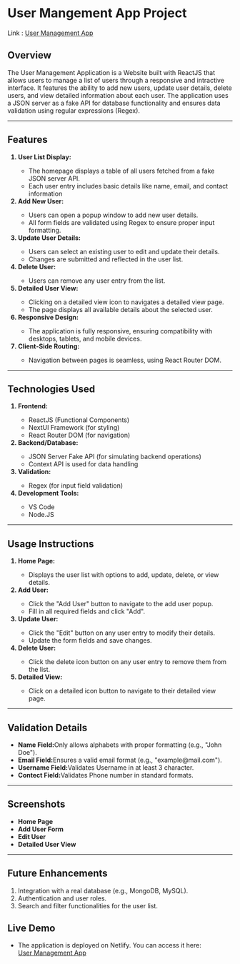 <h1>User Mangement App Project</h1>
Link : <a href="https://user00management.netlify.app/" >User Management App </a>
    <h2>Overview</h2>
    <p>
      The User Management Application is a Website built with ReactJS
      that allows users to manage a list of users through a responsive and
      intractive interface. It features the ability to add new users, update user
      details, delete users, and view detailed information about each user. The
      application uses a JSON server as a fake API for database functionality
      and ensures data validation using regular expressions (Regex).
    </p>
    <hr/>
    <h2>Features</h2>
    <ol>
      <b><li>User List Display:</li></b>
      <ul>
        <li>The homepage displays a table of all users fetched from a fake JSON server API.</li>
        <li>Each user entry includes basic details like name, email, and contact information</li>
      </ul>
      <b><li>Add New User:</li></b>
      <ul>
        <li>Users can open a popup window to add new user details.</li>
        <li>All form fields are validated using Regex to ensure proper input formatting.</li>
      </ul>
      <b><li>Update User Details:</li></b>
      <ul>
        <li>Users can select an existing user to edit and update their details.</li>
        <li>Changes are submitted and reflected in the user list.</li>
      </ul>
      <b><li>Delete User:</li></b>
      <ul>
        <li>Users can remove any user entry from the list.</li>
      </ul>
      <b><li>Detailed User View:</li></b>
      <ul>
        <li>Clicking on a detailed view icon to navigates a detailed view page.</li>
        <li>The page displays all available details about the selected user.</li>
      </ul>
      <b><li>Responsive Design:</li></b>
      <ul>
        <li>The application is fully responsive, ensuring compatibility with desktops, tablets, and mobile devices.</li>
      </ul>
      <b><li>Client-Side Routing:</li></b>
      <ul>
        <li>Navigation between pages is seamless, using React Router DOM.</li>
      </ul>
    </ol>
    <hr/>
    <h2>Technologies Used</h2>
    <ol>
      <b><li>Frontend:</li></b>
      <ul>
        <li>ReactJS (Functional Components)</li>
        <li>NextUI Framework (for styling)</li>
        <li>React Router DOM (for navigation)</li>
      </ul>
      <b><li>Backend/Database:</li></b>
      <ul>
        <li>JSON Server Fake API (for simulating backend operations)</li>
        <li>Context API is used for data handling</li>
      </ul>
      <b><li>Validation:</li></b>
      <ul>
      <li>Regex (for input field validation)</li>
    </ul>
      <b><li>Development Tools:</li></b>
      <ul>
        <li>VS Code</li>
        <li>Node.JS</li>
      </ul>
    </ol>
    <hr/>
    <h2>Usage Instructions</h2>
    <ol>
      <b><li>Home Page:</li></b>
      <ul>
        <li>Displays the user list with options to add, update, delete, or view details.</li>
      </ul>
      <b><li>Add User:</li></b>
      <ul>
        <li>Click the "Add User" button to navigate to the add user popup.</li>
        <li>Fill in all required fields and click "Add".</li>
      </ul>
      <b><li>Update User:</li></b>
      <ul>
        <li>Click the "Edit" button on any user entry to modify their details.</li>
        <li>Update the form fields and save changes.</li>
      </ul>
      <b><li>Delete User:</li></b>
      <ul>
        <li>Click the delete icon button on any user entry to remove them from the list.</li>
      </ul>
      <b><li>Detailed View:</li></b>
      <ul>
        <li>Click on a detailed icon button to navigate to their detailed view page.</li>
      </ul>
    </ol>
    <hr/>
    <h2>Validation Details</h2>
    <ul>
      <li><b>Name Field:</b>Only allows alphabets with proper formatting (e.g., "John Doe").</li>
      <li><b>Email Field:</b>Ensures a valid email format (e.g., "example@mail.com").</li>
      <li><b>Username Field:</b>Validates Username in at least 3 character.</li>
      <li><b>Contect Field:</b>Validates Phone number in standard formats.</li>
    </ul>
    <hr/>
    <h2>Screenshots</h2>
    <ul>
      <b><li>Home Page</li></b>
      <b><li>Add User Form</li></b>
      <b><li>Edit User</li></b>
      <b><li>Detailed User View</li></b>
    </ul>
    <hr/>
    <h2>Future Enhancements</h2>
    <ol>
      <li>Integration with a real database (e.g., MongoDB, MySQL).</li>
      <li>Authentication and user roles.</li>
      <li>Search and filter functionalities for the user list.</li>
    </ol>
    <h2>Live Demo</h2>
    <ul>
      <li>The application is deployed on Netlify. You can access it here:</li>
      <a href="https://user00management.netlify.app/" >User Management App </a>
    </ul>